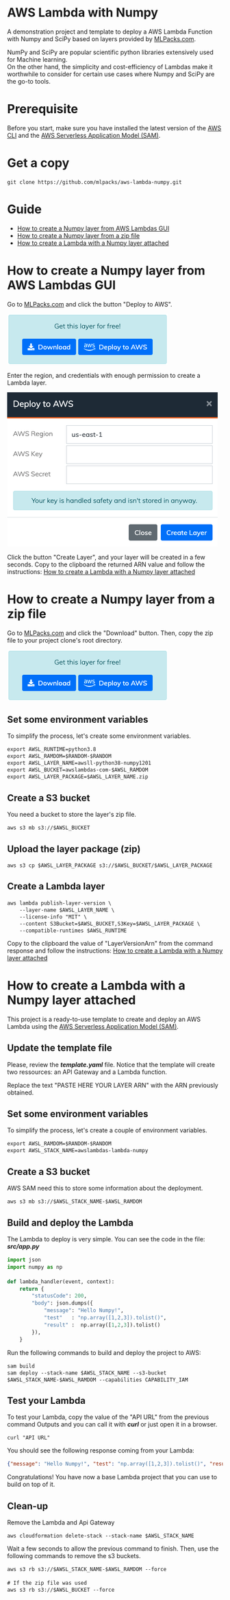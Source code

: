 # AWS Lambda with Numpy

A demonstration project and template to deploy a AWS Lambda Function with Numpy and SciPy based on layers provided by [MLPacks.com](https://www.mlpacks.com).

NumPy and SciPy are popular scientific python libraries extensively used for Machine learning.   
On the other hand, the simplicity and cost-efficiency of Lambdas make it worthwhile to consider for certain use cases where Numpy and SciPy are the go-to tools.

# Prerequisite
Before you start, make sure you have installed the latest version of the [AWS CLI](https://docs.aws.amazon.com/cli/latest/userguide/install-cliv2.html)
and the [AWS Serverless Application Model (SAM)](https://docs.aws.amazon.com/serverless-application-model/latest/developerguide/serverless-sam-cli-install.html).

# Get a copy
```
git clone https://github.com/mlpacks/aws-lambda-numpy.git
```

# Guide

* [How to create a Numpy layer from AWS Lambdas GUI](#one)
* [How to create a Numpy layer from a zip file](#two)
* [How to create a Lambda with a Numpy layer attached](#three)

# <a name="one" id="one"></a>How to create a Numpy layer from AWS Lambdas GUI

Go to [MLPacks.com](https://www.mlpacks.com/layers/1/aws-lambda-numpy-scipy-python38-layer/free) and click the button "Deploy to AWS".

![Get this layer for free! Download or Deploy to AWS](img/deploy-to-aws.png)

Enter the region, and credentials with enough permission to create a Lambda layer.

![Deploy to AWS, enter AWS Region, AWS Key, AWS Secret](img/deploy-to-aws-form.png)

Click the button "Create Layer", and your layer will be created in a few seconds. Copy to the clipboard the returned ARN value and follow the instructions: [How to create a Lambda with a Numpy layer attached](#three)

# <a name="two" id="two"></a>How to create a Numpy layer from a zip file

Go to [MLPacks.com](https://www.mlpacks.com/layers/1/aws-lambda-numpy-scipy-python38-layer/free) and click the "Download" button. Then, copy the zip file to your project clone's root directory.

![Get this layer for free! Download or Deploy to AWS](img/deploy-to-aws.png)

## Set some environment variables
To simplify the process, let's create some environment variables.
```
export AWSL_RUNTIME=python3.8
export AWSL_RAMDOM=$RANDOM-$RANDOM
export AWSL_LAYER_NAME=awsll-python38-numpy1201
export AWSL_BUCKET=awslambdas-com-$AWSL_RAMDOM
export AWSL_LAYER_PACKAGE=$AWSL_LAYER_NAME.zip
```

## Create a S3 bucket
You need a bucket to store the layer's zip file.
```
aws s3 mb s3://$AWSL_BUCKET
```

## Upload the layer package (zip)
```
aws s3 cp $AWSL_LAYER_PACKAGE s3://$AWSL_BUCKET/$AWSL_LAYER_PACKAGE
```

## Create a Lambda layer
```
aws lambda publish-layer-version \
    --layer-name $AWSL_LAYER_NAME \
    --license-info "MIT" \
    --content S3Bucket=$AWSL_BUCKET,S3Key=$AWSL_LAYER_PACKAGE \
    --compatible-runtimes $AWSL_RUNTIME
```

Copy to the clipboard the value of "LayerVersionArn" from the command response and follow the instructions: [How to create a Lambda with a Numpy layer attached](#three)

# <a name="three" id="three"></a>How to create a Lambda with a Numpy layer attached

This project is a ready-to-use template to create and deploy an AWS Lambda using the [AWS Serverless Application Model (SAM)](https://aws.amazon.com/serverless/sam/).   

## Update the template file
Please, review the ***template.yaml*** file. Notice that the template will create two ressources: an API Gateway and a Lambda function.   

Replace the text "PASTE HERE YOUR LAYER ARN" with the ARN previously obtained.

## Set some environment variables
To simplify the process, let's create a couple of environment variables.
```
export AWSL_RAMDOM=$RANDOM-$RANDOM
export AWSL_STACK_NAME=awslambdas-lambda-numpy
```

## Create a S3 bucket
AWS SAM need this to store some information about the deployment.
```
aws s3 mb s3://$AWSL_STACK_NAME-$AWSL_RAMDOM
```

## Build and deploy the Lambda
The Lambda to deploy is very simple. You can see the code in the file: ***src/app.py***
```python
import json
import numpy as np

def lambda_handler(event, context):
    return {
        "statusCode": 200,
        "body": json.dumps({
            "message": "Hello Numpy!",
            "test"   : "np.array([1,2,3]).tolist()",
            "result" :  np.array([1,2,3]).tolist()
        }),
    }
```

Run the following commands to build and deploy the project to AWS:
```
sam build
sam deploy --stack-name $AWSL_STACK_NAME --s3-bucket $AWSL_STACK_NAME-$AWSL_RAMDOM --capabilities CAPABILITY_IAM
```

## Test your Lambda
To test your Lambda, copy the value of the "API URL" from the previous command Outputs and you can call it with ***curl*** or just open it in a browser.
```
curl "API URL"
```

You should see the following response coming from your Lambda:
```json
{"message": "Hello Numpy!", "test": "np.array([1,2,3]).tolist()", "result": [1, 2, 3]}
```

Congratulations! You have now a base Lambda project that you can use to build on top of it.

## Clean-up
Remove the Lambda and Api Gateway
```
aws cloudformation delete-stack --stack-name $AWSL_STACK_NAME
```

Wait a few seconds to allow the previous command to finish. Then, use the following commands to remove the s3 buckets.
```
aws s3 rb s3://$AWSL_STACK_NAME-$AWSL_RAMDOM --force

# If the zip file was used
aws s3 rb s3://$AWSL_BUCKET --force
```